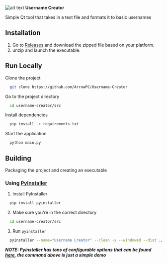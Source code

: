 
![alt text](https://raw.githubusercontent.com/ArrowPC/Username-Creator/master/src/app.ico) 
**Username Creator**


 Simple Qt tool that takes in a text file and formats it to basic usernames 


## Installation

 1. Go to [Releases](https://github.com/ArrowPC/Username-Creator/releases/latest) and download the zipped file based on your platform.
 2.  unzip and launch the executable.



## Run Locally

Clone the project

```sh
  git clone https://github.com/ArrowPC/Username-Creator
```

Go to the project directory

```sh
  cd username-creator/src
```

Install dependencies

```sh
  pip install -r requirements.txt
```

Start the application

```sh
  python main.py
```


## Building
Packaging the project and creating an executable

### Using [PyInstaller](https://github.com/pyinstaller/pyinstaller)
1. Install PyInstaller
```sh
  pip install pyinstaller
```
2. Make sure you're in the correct directory
```sh
  cd username-creator/src
```
3. Run ``pyinstaller``
```sh
  pyinstaller --name="Username Creator" --clean -y --windowed --dist ./dist/bin --workpath /tmp --onefile --icon=app.ico main.py
```
***NOTE: Pyinstaller has tons of configurable options that can be found [here](https://pyinstaller.org/en/stable/usage.html), the command above is just a simple demo***

